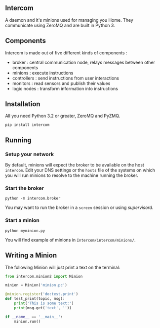 ## Intercom

A daemon and it's minions used for managing you Home. They communicate using ZeroMQ and are built in Python 3.

## Components

Intercom is made out of five different kinds of components :
* broker : central communication node, relays messages between other components
* minions : execute instructions
* controllers : send instructions from user interactions
* monitors : read sensors and publish their values
* logic nodes : transform information into instructions

## Installation

All you need Python 3.2 or greater, ZeroMQ and PyZMQ.

```
pip install intercom
```

## Running

### Setup your network

By default, minions will expect the broker to be available on the host `intercom`.
Edit your DNS settings or the `hosts` file of the systems on which you will run minions
to resolve to the machine running the broker.

### Start the broker

```
python -m intercom.broker
```

You may want to run the broker in a `screen` session or using _supervisord_.

### Start a minion

```
python myminion.py
```

You will find example of minions in `Intercom/intercom/minions/`.

## Writing a Minion

The following Minion will just print a text on the terminal:

```python
from intercom.minion2 import Minion

minion = Minion('minion.pc')

@minion.register('do:test.print')
def test_print(topic, msg):
    print('This is some text:')
    print(msg.get('text', ''))

if __name__ == '__main__':
    minion.run()
```
